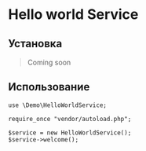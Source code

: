 # Hello world Service

## Установка

> Coming soon

## Использование

```
use \Demo\HelloWorldService;

require_once "vendor/autoload.php";

$service = new HelloWorldService();
$service->welcome();

```